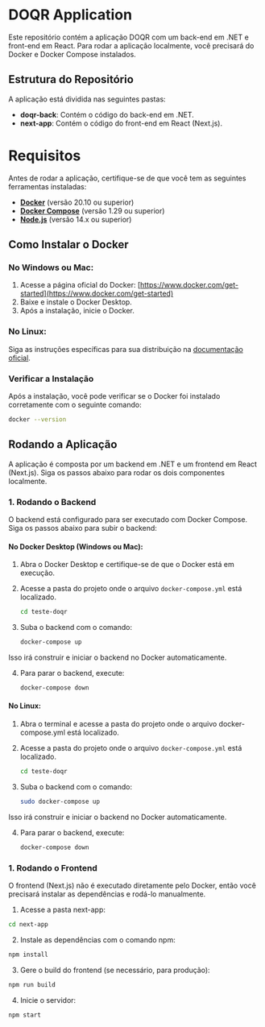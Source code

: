 # DOQR Application

Este repositório contém a aplicação DOQR com um back-end em .NET e front-end em React. Para rodar a aplicação localmente, você precisará do Docker e Docker Compose instalados.

## Estrutura do Repositório

A aplicação está dividida nas seguintes pastas:

- **doqr-back**: Contém o código do back-end em .NET.
- **next-app**: Contém o código do front-end em React (Next.js).

# Requisitos

Antes de rodar a aplicação, certifique-se de que você tem as seguintes ferramentas instaladas:

- **[Docker](https://www.docker.com/get-started)** (versão 20.10 ou superior)
- **[Docker Compose](https://docs.docker.com/compose/install/)** (versão 1.29 ou superior)
- **[Node.js](https://nodejs.org/)** (versão 14.x ou superior)

## Como Instalar o Docker

### No Windows ou Mac:
1. Acesse a página oficial do Docker: [https://www.docker.com/get-started](https://www.docker.com/get-started)
2. Baixe e instale o Docker Desktop.
3. Após a instalação, inicie o Docker.

### No Linux:
Siga as instruções específicas para sua distribuição na [documentação oficial](https://docs.docker.com/engine/install/).

### Verificar a Instalação
Após a instalação, você pode verificar se o Docker foi instalado corretamente com o seguinte comando:

```bash
docker --version
```

## Rodando a Aplicação

A aplicação é composta por um backend em .NET e um frontend em React (Next.js). Siga os passos abaixo para rodar os dois componentes localmente.

### 1. Rodando o Backend

O backend está configurado para ser executado com Docker Compose. Siga os passos abaixo para subir o backend:

#### No Docker Desktop (Windows ou Mac):

1. Abra o Docker Desktop e certifique-se de que o Docker está em execução.

2. Acesse a pasta do projeto onde o arquivo `docker-compose.yml` está localizado.
   ```bash
   cd teste-doqr
   ```
3. Suba o backend com o comando:
   ```bash
   docker-compose up
   ```
  Isso irá construir e iniciar o backend no Docker automaticamente.
  
4. Para parar o backend, execute:
   ```bash
   docker-compose down
   ```

#### No Linux:

1. Abra o terminal e acesse a pasta do projeto onde o arquivo docker-compose.yml está localizado.

2. Acesse a pasta do projeto onde o arquivo `docker-compose.yml` está localizado.
   ```bash
   cd teste-doqr
   ```
3. Suba o backend com o comando:
   ```bash
   sudo docker-compose up
   ```
   
  Isso irá construir e iniciar o backend no Docker automaticamente.
  
4. Para parar o backend, execute:
   ```bash
   docker-compose down
   ```

### 1. Rodando o Frontend

  O frontend (Next.js) não é executado diretamente pelo Docker, então você precisará instalar as dependências e rodá-lo manualmente.

  1. Acesse a pasta next-app:
   ```bash
   cd next-app
   ```
    
  2. Instale as dependências com o comando npm:
   ```bash
   npm install
   ```

  3. Gere o build do frontend (se necessário, para produção):
   ```bash
   npm run build
   ```

  4. Inicie o servidor:
   ```bash
   npm start
   ```

  

